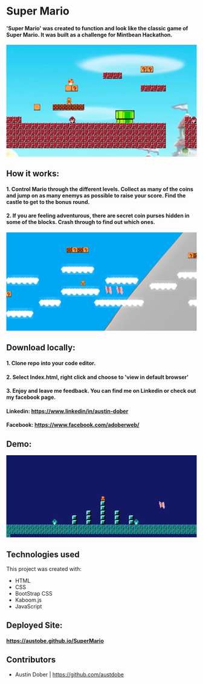 # Super Mario
#### 'Super Mario' was created to function and look like the classic game of Super Mario. It was built as a challenge for Mintbean Hackathon.

![LevelOne](/images/mariogame.jpg)


## How it works:

#### 1. Control Mario through the different levels. Collect as many of the coins and jump on as many enemys as possible to raise your score. Find the castle to get to the bonus round.

#### 2. If you are feeling adventurous, there are secret coin purses hidden in some of the blocks. Crash through to find out which ones. 

![LevelTwo](/images/marioLvl2.PNG)


## Download locally:

#### 1. Clone repo into your code editor.

#### 2. Select Index.html, right click and choose to 'view in default browser'

#### 3. Enjoy and leave me feedback. You can find me on Linkedin or check out my facebook page. 

#### Linkedin: https://www.linkedin/in/austin-dober       

#### Facebook: https://www.facebook.com/adoberweb/ 


## Demo: 

[![DemoPlay](/images/mariolvl3.png)](https://user-images.githubusercontent.com/48484800/132048773-1daa652a-e7d0-4a93-a728-df6536cc1bff.mp4)


## Technologies used
This project was created with:

* HTML 
* CSS
* BootStrap CSS
* Kaboom.js
* JavaScript



## Deployed Site: 
#### https://austobe.github.io/SuperMario

## Contributors
* Austin Dober | https://github.com/austdobe
